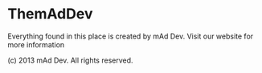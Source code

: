 ThemAdDev
=========

Everything found in this place is created by mAd Dev. Visit our website for more information

(c) 2013 mAd Dev. All rights reserved.
